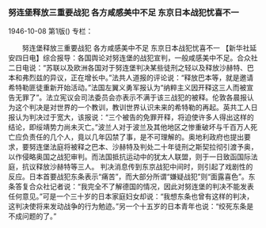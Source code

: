 ### 努连堡释放三重要战犯  各方咸感美中不足  东京日本战犯忧喜不一

1946-10-08
第1版()
专栏：

　　努连堡释放三重要战犯
    各方咸感美中不足
    东京日本战犯忧喜不一
    【新华社延安四日电】综合报导：各国舆论对努连堡的战犯宣判，一般咸感美中不足。合众社二日电说：“苏联以及欧洲各国对于努连堡判决某些徒刑之轻以及释放沙赫特、巴本和弗烈兹的异议，正在增长中。”法共人道报的评论说：“释放巴本等，就是邀请希特勒匪徒重新开始活动。”法国左翼义勇军报认为“纳粹主义因开释这三人而被宣告无罪了”。法立宪议会司法委员会亦表示不满于该三战犯的被释。伦敦各晨报认为这个判决是对世界的一个教训，教训世界认识未来的希特勒的再起。英共工人日报认为判决过于宽大，该报说：“三个被告的免罪开释，将迫使许多人得出这样的结论，即绥靖势力尚未灭亡。”波兰人对于波兰及其他地区之惨重破坏与千百万人死亡应负责任的几个人，竟以几年囚禁了事，是不可理解的。奥地利政府也提出要求，要努连堡法庭将被释之巴本、沙赫特及判处二十年徒刑之斯契拉彻引渡予奥，以作侵略奥国之战犯审判。而法国抵抗运动中的犹太人联盟，则于一日致函国际法庭，抗议释放沙赫特等三人。
    判决消息传到东京战犯中间时，则引起了戏剧性的反应。日本首要战犯东条表示“痛苦”，而大部分所谓“嫌疑战犯”则“面露喜色”。东条答复合众社记者说：“我完全不了解德国的情况，因此对努连堡的判决不能发表任何意见。”可是一个三十岁的日本家庭妇女却说：“我想东条也曾有这样的判决，这判决使将来发动战争的行为勉迹。”另一个十五岁的日本青年也说：“绞死东条是不成问题的了。”
